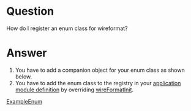 # Question

How do I register an enum class for wireformat?

# Answer

1. You have to add a companion object for your enum class as shown below.
2. You have to add the enum class to the registry in your [application module definition](def://) by overriding [wireFormatInit](function://AppModule).

[ExampleEnum](example://)